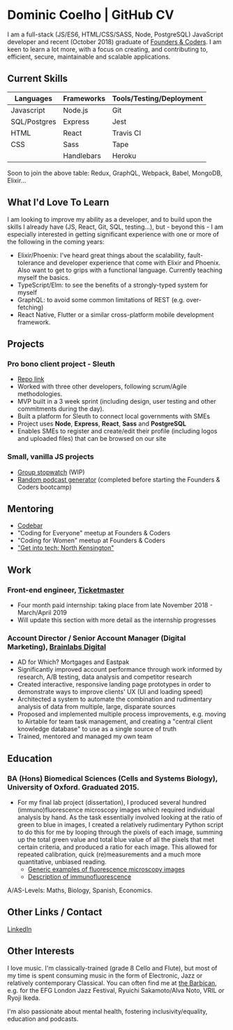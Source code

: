 # Dominic Coelho | GitHub CV
I am a full-stack (JS/ES6, HTML/CSS/SASS, Node, PostgreSQL) JavaScript developer and recent (October 2018) graduate of [Founders & Coders](https://foundersandcoders.com/). I am keen to learn a lot more, with a focus on creating, and contributing to, efficient, secure, maintainable and scalable applications.

## Current Skills
| Languages   | Frameworks       | Tools/Testing/Deployment    |
| --------    | --------         | --------                    |
| Javascript  | Node.js          | Git                         |
| SQL/Postgres| Express          | Jest                        |
| HTML        | React            | Travis CI                   |
| CSS         | Sass             | Tape                        |
|             | Handlebars       | Heroku                      |

Soon to join the above table: Redux, GraphQL, Webpack, Babel, MongoDB, Elixir...

## What I'd Love To Learn
I am looking to improve my ability as a developer, and to build upon the skills I already have (JS, React, Git, SQL, testing...), but - beyond this - I am especially interested in getting significant experience with one or more of the following in the coming years:
* Elixir/Phoenix: I've heard great things about the scalability, fault-tolerance and developer experience that come with Elixir and Phoenix. Also want to get to grips with a functional language. Currently teaching myself the basics.
* TypeScript/Elm: to see the benefits of a strongly-typed system for myself
* GraphQL: to avoid some common limitations of REST (e.g. over-fetching)
* React Native, Flutter or a similar cross-platform mobile development framework.

## Projects
### Pro bono client project - Sleuth 
* [Repo link](https://github.com/fac-14/sleuth-coop)
* Worked with three other developers, following scrum/Agile methodologies.
* MVP built in a 3 week sprint (including design, user testing and other commitments during the day).
* Built a platform for Sleuth to connect local governments with SMEs
* Project uses **Node**, **Express**, **React**, **Sass** and **PostgreSQL**
* Enables SMEs to register and create/edit their profile (including logos and uploaded files) that can be browsed on our site

### Small, vanilla JS projects
* [Group stopwatch](https://github.com/VirtualDOMinic/stopwatch-counter) (WIP)
* [Random podcast generator](https://github.com/VirtualDOMinic/podcasts) (completed before starting the Founders & Coders bootcamp)

## Mentoring
* [Codebar](https://codebar.io/)
* "Coding for Everyone" meetup at Founders & Coders
* "Coding for Women" meetup at Founders & Coders
* ["Get into tech: North Kensington"](https://thekandcfoundation.com/latest/get-into-tech-north-kensington-free-course/)

## Work
### Front-end engineer, [Ticketmaster](https://www.ticketmaster.co.uk/)
* Four month paid internship: taking place from late November 2018 - March/April 2019
* Will update this section with more detail as the internship progresses

### Account Director / Senior Account Manager (Digital Marketing), [Brainlabs Digital](https://www.brainlabsdigital.com/)
* AD for Which? Mortgages and Eastpak
* Significantly improved account performance through work informed by research, A/B testing, data analysis and competitor research
* Created interactive, responsive landing page prototypes in order to demonstrate ways to improve clients' UX (UI and loading speed)
* Architected a system to automate the combination and rudimentary analysis of data from multiple, large, disparate sources
* Proposed and implemented multiple process improvements, e.g. moving to Airtable for team task management, and creating a "central client knowledge database" to use as a single source of truth
* Trained, mentored and managed my own team


## Education
### BA (Hons) Biomedical Sciences (Cells and Systems Biology), University of Oxford. Graduated 2015.
* For my final lab project (dissertation), I produced several hundred (immuno)fluorescence microscopy images which required individual analysis by hand. As the task essentially involved looking at the ratio of green to blue in images, I created a relatively rudimentary Python script to do this for me by looping through the pixels of each image, summing up the total green value and total blue value of all the pixels that met certain criteria, and produced a ratio for each image. This allowed for repeated calibration, quick (re)measurements and a much more quantitative, unbiased reading.
  * [Generic examples of fluorescence microscopy images](https://www.microscopyu.com/galleries/fluorescence/cells)
  * [Description of immunofluorescence](https://en.wikipedia.org/wiki/Immunofluorescence)

A/AS-Levels: Maths, Biology, Spanish, Economics.

## Other Links / Contact
[LinkedIn](https://www.linkedin.com/in/domcoelho/)

## Other Interests
I love music. I'm classically-trained (grade 8 Cello and Flute), but most of my time is spent consuming music in the form of Electronic, Jazz or relatively contemporary Classical. You can often find me at [the Barbican](https://www.barbican.org.uk/), e.g. for the EFG London Jazz Festival, Ryuichi Sakamoto/Alva Noto, VRIL or Ryoji Ikeda.

I'm also passionate about mental health, fostering inclusivity/equality, education and podcasts.
